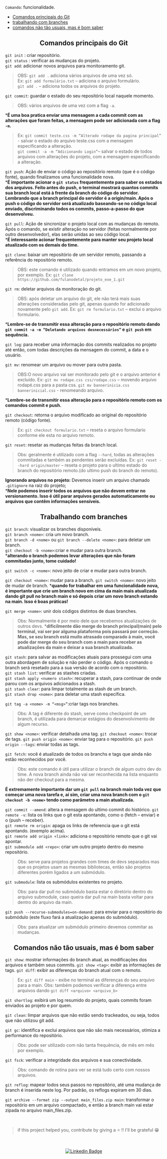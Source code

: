`Comando`: funcionalidade. 

- [Comandos principais do Git](#comandos-principais-do-git)
- [trabalhando com branches](#-trabalhando-com-branches-)
- [comandos não tão usuais, mas é bom saber](#-comandos-n%C3%A3o-t%C3%A3o-usuais-mas-%C3%A9-bom-saber)    

<h2 align="center">Comandos principais do Git</h2>  

`git init` : criar repositório.      
`git status` : verificar as mudanças do projeto.       
`git add`: adicionar novos arquivos para monitoramento git.        
>OBS: `git add .` adiciona vários arquivos de uma vez só.   
Ex: `git add formulário.txt` – adiciona o arquivo formulário.   
    `git add .` – adiciona todos os arquivos do projeto.   

`git commit`: guardar o estado do seu repositório local naquele momento. 
>OBS: vários arquivos de uma vez com a flag `-a`.

***É uma boa pratica enviar uma mensagem a cada commit com as alterações que foram feitas, a mensagem pode ser adicionada com a flag `-m`.**
>Ex: `git commit teste.css -m “Alterado rodape da pagina principal”` - salvar o estado do arquivo teste.css com a mensagem especificando a alteração.   
     `git commit -a -m “Adicionando Login”`– salvar o estado de todos arquivos com alterações do projeto, com a mensagem especificando a alteração.   

`git push`: Ação de enviar o código ao repositório remoto (que é o código fonte), quando finalizamos uma funcionalidade nova.   
***É importante acionar o `git status` frequentemente para saber os estados dos arquivos. Feito antes do push, o terminal mostrará quantos commits sua branch local está à frente da branch do código do servidor. Lembrando que a branch principal do servidor é a origin/main.
Após o push o código do servidor será atualizado baseando-se no código local enviado, discriminando todos os commits, passo-a-passo do que desenvolveu.**   

`git pull`: Ação de sincronizar o projeto local com as mudanças do remoto. Após o comando, se existir alteração no servidor (feitas normalmente por outro desenvolvedor), elas serão unidas ao seu código local.   
***É interessante acionar frequentemente para manter seu projeto local atualizado com os demais do time.**  

`git clone`: baixar um repositório de um servidor remoto, passando a referência do repositório remoto.
>OBS: este comando é utilizado quando entramos em um novo projeto, por exemplo.
Ex: `git clone https://github.com/fulanodetal/projeto_exe_1.git`

`git rm`: deletar arquivos da monitoração do git. 
>OBS: após deletar um arquivo do git, ele não terá mais suas alterações consideradas pelo git, apenas quando for adicionado novamente pelo `git add`.
Ex: `git rm formulario.txt` – exclui o arquivo formulario.

***Lembre-se de transmitir essa alteração para o repositório remoto dando 
`git commit -a -m “Deletando arquivos desnecessários”` e `git push` em sequência.**

`git log`: para receber uma informação dos commits realizados no projeto até então, com todas descrições da mensagem do commit, a data e o usuário.

`git mv`: renomear um arquivo ou mover para outra pasta. 
>OBS:O novo arquivo vai ser monitorado pelo git e o arquivo anterior é excluído.
Ex: `git mv rodape.css css/rodape.css` – movendo arquivo rodapé.css para a pasta css.
      `git mv bannerinicia.css bannerinicial.css`  - renomeando arquivo.
      
***Lembre-se de transmitir essa alteração para o repositório remoto com os comandos commit e push.**
  
`git checkout`: retorna o arquivo modificado ao original do repositório remoto (código fonte).
>Ex: `git checkout formulario.txt` – reseta o arquivo formulario conforme ele esta no arquivo remoto.

`git reset`: resetar as mudanças feitas da branch local. 
>Obs: geralmente é utilizado com a flag `--hard`, todas as alterações commitadas e também as pendentes serão excluídas.
Ex: `git reset --hard origin/master` – reseta o projeto para o ultimo estado do branch do repositório remoto.(do ultimo push do branch do remoto).

**Ignorando arquivos no projeto:** Devemos inserir um arquivo chamado `.gitignore` na raiz do projeto;       
***Nele podemos inserir todos os arquivos que não devem entrar no versionamento. Isso é útil parar arquivos gerados automaticamente ou arquivos que contêm informações sensíveis.**

<h2 align= "center"> Trabalhando com branches </h2>      

`git branch`: visualizar os branches disponíveis.   
`git branch <nome>`: cria um novo branch.   
`git branch -d <nome>` ou `git branch --delete <nome>`: para deletar um branch.   
`git checkout -b <nome>`:criar e mudar para outra branch.   
***alterando o branch podemos levar alterações que não foram commitadas junto, tome cuidado!**
   
`git switch -c <nome>`: novo jeito de criar e mudar para outra branch.   

`git checkout <nome>`: mudar para a branch.
`git switch <nome>`: novo jeito de mudar de branch.
***quando for trabalhar em uma funcionalidade nova, é importante que crie um branch novo em cima da main mais atualizada dando git pull no branch main e só depois criar um novo branch estando na main. Isso é boas práticas!**

`git merge <nome>`: unir dois códigos distintos de duas branches. 
>Obs: Normalmente é por meio dele que recebemos atualizações de outros devs.
***dificilmente dão merge do branch principal(main) pelo terminal, vai ser por alguma plataforma pois passará por correção. Mas, se seu branch está muito atrasado comparado à main, você pode dar merge do seu branch com a main para receber as atualizações da main e deixar a sua branch atualizada.**

`git stash`: para salvar as modificações atuais para prossegui com uma outra abordagem de solução e não perder o código. Após o comando o branch será resetado para a sua versão de acordo com o repositório.   
`git stash list`: verificar as stashes criadas.   
`git stash apply <numero stash>`: recuperar a stash, para continuar de onde parou com os arquivos adicionados a stash.   
`git stash clear`: para limpar totalmente as stash de um branch.   
`git stash drop <nome>`: para deletar uma stash específica.   

`git tag -a <nome> -m “<msg>”`:criar tags nos branches. 
>Obs: A tag é diferente do stash, serve como checkpoint de um branch, é utilizada para  demarcar estágios do desenvolvimento de algum recurso.
>
`git show <nome>`: verificar detalhada uma tag.
`git checkout <nome>`: trocar de tags.
`git push origin <nome>`: enviar tag para o repositório.
`git push origin --tags`: enviar todas as tags.

`git fetch`: você é atualizado de todos os branchs e tags que ainda não estão reconhecidos por você. 
>Obs: este comando é útil para utilizar o branch de algum outro dev do time. A nova branch ainda não vai ser reconhecida na lista enquanto não der checkout para a mesma.

**É extremamente importante dar um `git pull` na branch main toda vez que começar uma nova tarefa e, aí sim, criar uma nova branch com o `git checkout -b <nome>` tendo como parâmetro a main atualizada.**

`git commit --amend`: altera a mensagem do ultimo commit do histórico.
`git remote -v`: lista os links que o git esta apontando, como o (fetch – enviar)  e o (push – receber).   
`git remote rm origin`: apaga os links de referencia que o git está apontando. (exemplo acima).   
`git remote add origin <link>`: adiciona o repositório remoto que o git vai apontar.   
`git submodule add <repo>`: criar um outro projeto dentro do mesmo repositório.
> Obs: serve para projetos grandes com times de devs separados mas que os projetos usam as mesmas bibliotecas, então são projetos diferentes porém ligados a um submódulo.
> 
`git submodule`: lista os submódulos existentes no projeto. 
>Obs: para dar pull no submódulo basta estar o diretório dentro do arquivo submodule, caso queira dar pull na main basta voltar para dentro do arquivo da main.
>
`git push --recurse-submodules=on-demand`: para enviar para o repositório do submódulo (este fluxo fará a atualização apenas do submódulo).
> Obs: para atualizar um submódulo primeiro devemos commitar as mudanças.

<h2 align="center"> Comandos não tão usuais, mas é bom saber</h2>   
           
`git show`: mostrar informações do branch atual, as modificações dos arquivos e também seus commits.
`git show <tag>`: exibir as informações de tags.
`git diff`: exibir as diferenças do branch atual com o remoto.
>Ex: `git diff main` - exibe no terminal as diferenças do seu arquivo para a main.
Obs: também podemos verificar a diferença entre arquivos dando `git diff <arquivo> <arquivo_b>`

`git shortlog`: exibirá um log resumido do projeto, quais commits foram enviados ao projeto e por quem.

`git clean`: limpar arquivos que não estão sendo trackeados, ou seja, todos que não utilizou git add.

`git gc`: identifica e exclui arquivos que não são mais necessários, otimiza a performance do repositório. 
>Obs: pode ser utilizado com não tanta frequência, de mês em mês por exemplo.
>
`git fsck`: verificar a integridade dos arquivos e sua conectividade. 
>Obs: comando de rotina para ver se está tudo certo com nossos arquivos.

`git reflog`: mapear todos seus passos no repositório, até uma mudança de branch é inserida neste log. Por padrão, os reflogs expiram em 30 dias.

`git archive --format zip --output main_files.zip main`: transformar o repositório em um arquivo compactado, e então a branch main vai estar zipada no arquivo main_files.zip.   

</br>

>if this project helped you, contribute by giving a ⭐ !! I'll be grateful 😁      

</br>   
<div align="center">   
  
   [![Linkedin Badge](https://img.shields.io/badge/-weslei%20tiago-292929?style=flat-square&logo=Linkedin&logoColor=white&link=https://www.linkedin.com/in/weslei-tiago-53b47a208/)](https://www.linkedin.com/in/weslei-tiago-53b47a208/)   
  
   </div>
